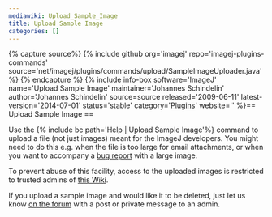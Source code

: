 ```yaml
---
mediawiki: Upload_Sample_Image
title: Upload Sample Image
categories: []
---
```



{% capture source%}
{% include github org='imagej' repo='imagej-plugins-commands' source='net/imagej/plugins/commands/upload/SampleImageUploader.java' %}
{% endcapture %}
{% include info-box software='ImageJ' name='Upload Sample Image' maintainer='Johannes Schindelin' author='Johannes Schindelin' source=source released='2009-06-11' latest-version='2014-07-01' status='stable' category='[Plugins](/plugin-index)' website='' %}== Upload Sample Image ==

Use the {% include bc path='Help | Upload Sample Image'%} command to upload a file (not just images) meant for the ImageJ developers. You might need to do this e.g. when the file is too large for email attachments, or when you want to accompany a [bug report](/discuss/bugs) with a large image.

To prevent abuse of this facility, access to the uploaded images is restricted to trusted admins of [this Wiki](Special_Incoming).

If you upload a sample image and would like it to be deleted, just let us know [on the forum](http://forum.imagej.net/) with a post or private message to an admin.



